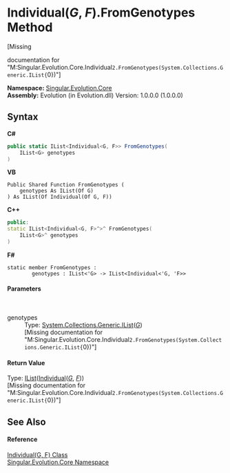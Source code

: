# Individual(*G*, *F*).FromGenotypes Method 
 

\[Missing <summary> documentation for "M:Singular.Evolution.Core.Individual`2.FromGenotypes(System.Collections.Generic.IList{`0})"\]

**Namespace:**&nbsp;<a href="7a43d210-bf66-e44d-0f97-e9e0fe26b1b8">Singular.Evolution.Core</a><br />**Assembly:**&nbsp;Evolution (in Evolution.dll) Version: 1.0.0.0 (1.0.0.0)

## Syntax

**C#**<br />
``` C#
public static IList<Individual<G, F>> FromGenotypes(
	IList<G> genotypes
)
```

**VB**<br />
``` VB
Public Shared Function FromGenotypes ( 
	genotypes As IList(Of G)
) As IList(Of Individual(Of G, F))
```

**C++**<br />
``` C++
public:
static IList<Individual<G, F>^>^ FromGenotypes(
	IList<G>^ genotypes
)
```

**F#**<br />
``` F#
static member FromGenotypes : 
        genotypes : IList<'G> -> IList<Individual<'G, 'F>> 

```


#### Parameters
&nbsp;<dl><dt>genotypes</dt><dd>Type: <a href="http://msdn2.microsoft.com/en-us/library/5y536ey6" target="_blank">System.Collections.Generic.IList</a>(<a href="afb26626-7779-18a2-0296-c5579e7867df">*G*</a>)<br />\[Missing <param name="genotypes"/> documentation for "M:Singular.Evolution.Core.Individual`2.FromGenotypes(System.Collections.Generic.IList{`0})"\]</dd></dl>

#### Return Value
Type: <a href="http://msdn2.microsoft.com/en-us/library/5y536ey6" target="_blank">IList</a>(<a href="afb26626-7779-18a2-0296-c5579e7867df">Individual</a>(<a href="afb26626-7779-18a2-0296-c5579e7867df">*G*</a>, <a href="afb26626-7779-18a2-0296-c5579e7867df">*F*</a>))<br />\[Missing <returns> documentation for "M:Singular.Evolution.Core.Individual`2.FromGenotypes(System.Collections.Generic.IList{`0})"\]

## See Also


#### Reference
<a href="afb26626-7779-18a2-0296-c5579e7867df">Individual(G, F) Class</a><br /><a href="7a43d210-bf66-e44d-0f97-e9e0fe26b1b8">Singular.Evolution.Core Namespace</a><br />